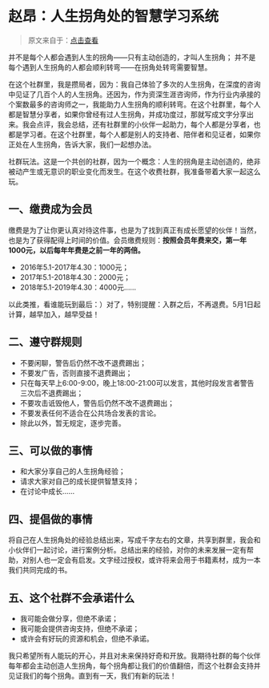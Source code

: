 # 赵昂：人生拐角处的智慧学习系统

> 原文来自于：[点击查看](https://mp.weixin.qq.com/s?__biz=MzI2MzA2NzIyMg==&mid=503514124&idx=2&sn=1a1fe7d1118336216a8653ff9b943f53)

并不是每个人都会遇到人生的拐角——只有主动创造的，才叫人生拐角；
并不是每个遇到人生拐角的人都会顺利转弯——在拐角处转弯需要智慧。

在这个社群里，我是攒局者，因为：我自己体验了多次的人生拐角，在深度的咨询中见证了几百个人的人生拐角。还因为，作为资深生涯咨询师，作为行业内承接的个案数最多的咨询师之一，我能助力人生拐角的顺利转弯。在这个社群里，每个人都是智慧分享者，如果你曾经有过人生拐角，并成功度过，那就写成文字分享出来。我会点评，我会总结，还有社群里的小伙伴一起助力，每个人都是分享者，也都是学习者。在这个社群里，每个人都是别人的支持者、陪伴者和见证者，如果你正处在人生拐角，告诉大家，我们一起想办法。

社群玩法。这是一个共创的社群，因为一个概念：人生的拐角是主动创造的，绝非被动产生或无意识的职业变化而发生。在这个收费社群，我准备带着大家一起这么玩。 

## 一、缴费成为会员

缴费是为了让你更认真对待这件事，也是为了找到真正有成长愿望的伙伴！当然，也是为了获得配得上时间的价值。会员缴费规则：**按照会员年费来交，第一年1000元，以后每年年费是之前一年的两倍。**

- 2016年5.1-2017年4.30：1000元；
- 2017年5.1-2018年4.30：2000元；
- 2018年5.1-2019年4.30：4000元……

以此类推，看谁能玩到最后：）对了，特别提醒：入群之后，不再退费。5月1日起计算，越早加入，越早受益！

## 二、遵守群规则

- 不要闲聊，警告后仍然不改不退费踢出；
- 不要发广告，否则直接不退费踢出；
- 只在每天早上6:00-9:00，晚上18:00-21:00可以发言，其他时段发言者警告三次后不退费踢出；
- 不要攻击诋毁他人，警告后仍然不改不退费踢出；
- 不要发表任何不适合在公共场合发表的言论。
- 除此以外，暂无规定，逐步完善。

## 三、可以做的事情

- 和大家分享自己的人生拐角经验；
- 请求大家对自己的成长提供智慧支持；
- 在讨论中成长……

## 四、提倡做的事情

将自己在人生拐角处的经验总结出来，写成千字左右的文章，共享到群里，我会和小伙伴们一起讨论，进行案例分析。总结出来的经验，对你的未来发展一定有帮助，对别人也一定会有启发。文字经过授权，或许将来会用于书籍素材，成为一本我们共同完成的书。

## 五、这个社群不会承诺什么

- 我可能会做分享，但绝不承诺； 
- 我可能会提供咨询支持，但绝不承诺；
- 或许会有好玩的资源和机会，但绝不承诺。

我只希望所有人能玩的开心，并且对未来保持好奇和开放。我期待社群的每个伙伴每年都会主动创造人生拐角，每个拐角都让我们的价值翻倍，而这个社群会支持并见证我们的每个拐角。直到有一天，我们有新的玩法！
